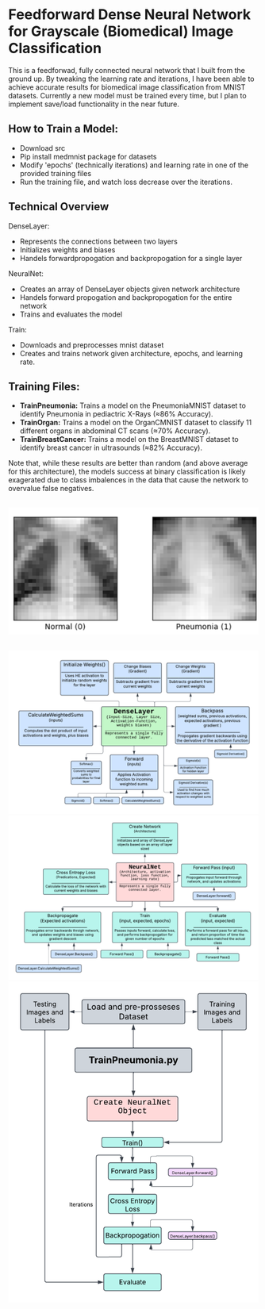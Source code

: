 # **Feedforward Dense Neural Network for Grayscale (Biomedical) Image Classification**


This is a feedforwad, fully connected neural network that I built from the ground up. By tweaking the learning rate and iterations, I have been able to achieve accurate results for biomedical image classification from MNIST datasets. Currently a new model must be trained every time, but I plan to implement save/load functionality in the near future.

## How to Train a Model:
* Download src
* Pip install medmnist package for datasets
* Modify 'epochs' (technically iterations) and learning rate in one of the provided training files
* Run the training file, and watch loss decrease over the iterations.

## Technical Overview
DenseLayer:
* Represents the connections between two layers
* Initializes weights and biases
* Handels forwardpropogation and backpropogation for a single layer

NeuralNet:
* Creates an array of DenseLayer objects given network architecture
* Handels forward propogation and backpropogation for the entire network
* Trains and evaluates the model

Train:
* Downloads and preprocesses mnist dataset
* Creates and trains network given architecture, epochs, and learning rate.

## Training Files:
* **TrainPneumonia:** Trains a model on the PneumoniaMNIST dataset to identify Pneumonia in pediactric X-Rays (≈86% Accuracy).
* **TrainOrgan:** Trains a model on  the OrganCMNIST dataset to classify 11 different organs in abdominal CT scans (≈70% Accuracy).
* **TrainBreastCancer:** Trains a model on the BreastMNIST dataset to identify breast cancer in ultrasounds (≈82% Accuracy).



Note that, while these results are better than random (and above average for this architecture), the models success at binary classification is likely exagerated due to class imbalences in the data that cause the network to overvalue false negatives.
##
##
![alt text](https://github.com/nathanielce24/Feedforward-Neural-Net/blob/main/Flowcharts/PneumImg.png?raw=true)
## 
##
![alt text](https://github.com/nathanielce24/Feedforward-Neural-Net/blob/main/Flowcharts/DenseLayer.png?raw=true)
![alt text](https://github.com/nathanielce24/Feedforward-Neural-Net/blob/main/Flowcharts/NeuralNet-Class.png?raw=true)
![alt text](https://github.com/nathanielce24/Feedforward-Neural-Net/blob/main/Flowcharts/Training-Process.png?raw=true)

